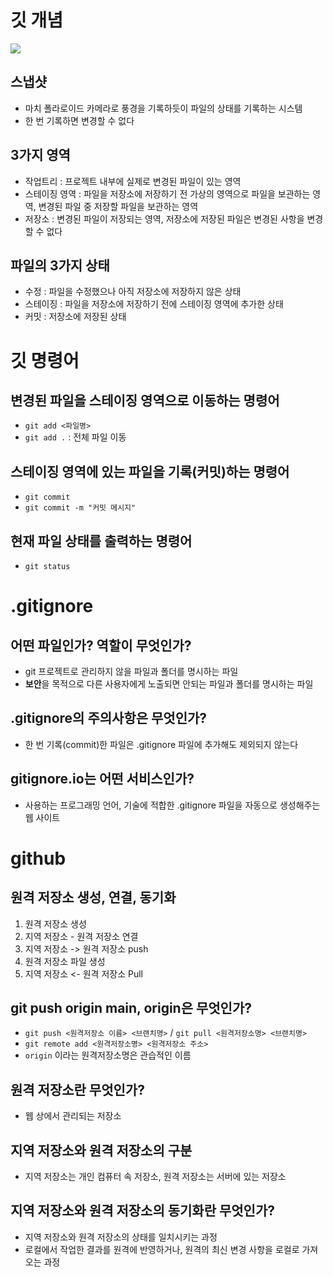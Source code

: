 # 깃 개념

![](https://encrypted-tbn0.gstatic.com/images?q=tbn:ANd9GcT2aRJR6dWUGsjhkUzKkGp-3787npBEJcJblg&s)

## 스냅샷

- 마치 폴라로이드 카메라로 풍경을 기록하듯이 파일의 상태를 기록하는 시스템
- 한 번 기록하면 변경할 수 없다

## 3가지 영역

- 작업트리 : 프로젝트 내부에 실제로 변경된 파일이 있는 영역
- 스테이징 영역 : 파일을 저장소에 저장하기 전 가상의 영역으로 파일을 보관하는 영역, 변경된 파일 중 저장할 파일을 보관하는 영역
- 저장소 : 변경된 파일이 저장되는 영역, 저장소에 저장된 파일은 변경된 사항을 변경할 수 없다

## 파일의 3가지 상태

- 수정 : 파일을 수정했으나 아직 저장소에 저장하지 않은 상태
- 스테이징 : 파일을 저장소에 저장하기 전에 스테이징 영역에 추가한 상태
- 커밋 : 저장소에 저장된 상태

# 깃 명령어

## 변경된 파일을 스테이징 영역으로 이동하는 명령어

- `git add <파일명>`
- `git add .` : 전체 파일 이동

## 스테이징 영역에 있는 파일을 기록(커밋)하는 명령어

- `git commit`
- `git commit -m "커밋 메시지"`

## 현재 파일 상태를 출력하는 명령어

- `git status`

# .gitignore

## 어떤 파일인가? 역할이 무엇인가?

- git 프로젝트로 관리하지 않을 파일과 폴더를 명시하는 파일
- **보안**을 목적으로 다른 사용자에게 노출되면 안되는 파일과 폴더를 명시하는 파일

## .gitignore의 주의사항은 무엇인가?

- 한 번 기록(commit)한 파일은 .gitignore 파일에 추가해도 제외되지 않는다

## gitignore.io는 어떤 서비스인가?

- 사용하는 프로그래밍 언어, 기술에 적합한 .gitignore 파일을 자동으로 생성해주는 웹 사이트

# github

## 원격 저장소 생성, 연결, 동기화

1. 원격 저장소 생성
2. 지역 저장소 - 원격 저장소 연결
3. 지역 저장소 -> 원격 저장소 push
4. 원격 저장소 파일 생성
5. 지역 저장소 <- 원격 저장소 Pull

## git push origin main, origin은 무엇인가?

- `git push <원격저장소 이름> <브랜치명>` / `git pull <원격저장소명> <브랜치명>`
- `git remote add <원격저장소명> <원격저장소 주소>`
- `origin` 이라는 원격저장소명은 관습적인 이름

## 원격 저장소란 무엇인가?

- 웹 상에서 관리되는 저장소

## 지역 저장소와 원격 저장소의 구분

- 지역 저장소는 개인 컴퓨터 속 저장소, 원격 저장소는 서버에 있는 저장소

## 지역 저장소와 원격 저장소의 동기화란 무엇인가?

- 지역 저장소와 원격 저장소의 상태를 일치시키는 과정
- 로컬에서 작업한 결과를 원격에 반영하거나, 원격의 최신 변경 사항을 로컬로 가져오는 과정
